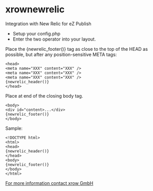 xrownewrelic
============

Integration with New Relic for eZ Publish


* Setup your config.php
* Enter the two operator into your layout.

Place the {newrelic_footer()} tag  as close to the top of the HEAD as possible, but after any position-sensitive META tags:

    <head>
    <meta name="XXX" content="XXX" />
    <meta name="XXX" content="XXX" />
    <meta name="XXX" content="XXX" />
    {newrelic_header()}
    </head>

Place at end of the closing body tag.

    <body>
    <div id="content>...</div>
    {newrelic_footer()}
    </body>


Sample:

    <!DOCTYPE html>
    <html>
    <head>
    {newrelic_header()}
    </head>
    <body>
    {newrelic_footer()}
    </body>
    </html>


[For more information contact xrow GmbH](http://www.xrow.com)
